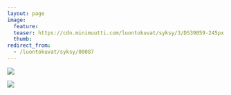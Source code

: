 ```yaml
---
layout: page
image:
  feature:
  teaser: https://cdn.minimuutti.com/luontokuvat/syksy/3/DS39059-245px.jpg
  thumb:
redirect_from:
  - /luontokuvat/syksy/00087
---
```


![](https://cdn.minimuutti.com/luontokuvat/syksy/3/DS39059-800px.jpg)

![](https://cdn.minimuutti.com/luontokuvat/syksy/3/DS39057-800px.jpg)

